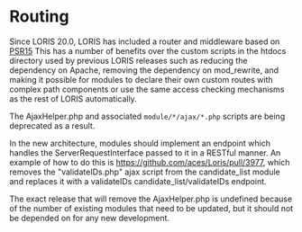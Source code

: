 # Routing

Since LORIS 20.0, LORIS has included a router and middleware based
on [PSR15](https://www.php-fig.org/psr/psr-15/) This has a number
of benefits over the custom scripts in the htdocs directory used
by previous LORIS releases such as reducing the dependency on Apache,
removing the dependency on mod_rewrite, and making it possible for
modules to declare their own custom routes with complex path
components or use the same access checking mechanisms as the rest
of LORIS automatically.

The AjaxHelper.php and associated `module/*/ajax/*.php` scripts are
being deprecated as a result.

In the new architecture, modules should implement an endpoint which
handles the ServerRequestInterface passed to it in a RESTful manner.
An example of how to do this is https://github.com/aces/Loris/pull/3977,
which removes the "validateIDs.php" ajax script from the candidate_list
module and replaces it with a validateIDs candidate_list/validateIDs
endpoint.

The exact release that will remove the AjaxHelper.php is undefined
because of the number of existing modules that need to be updated,
but it should not be depended on for any new development.

